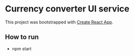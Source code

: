 # Currency converter UI service
This project was bootstrapped with [Create React App](https://github.com/facebook/create-react-app).

## How to run
* npm start